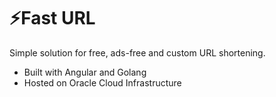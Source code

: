 # ⚡Fast URL 
Simple solution for free, ads-free and custom URL shortening.

- Built with Angular and Golang
- Hosted on Oracle Cloud Infrastructure



